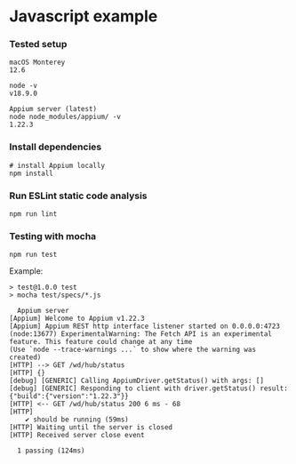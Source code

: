 # Javascript example

### Tested setup

```
macOS Monterey
12.6
```
```
node -v
v18.9.0
```
```
Appium server (latest)
node node_modules/appium/ -v
1.22.3
```

### Install dependencies

```
# install Appium locally
npm install
```

### Run ESLint static code analysis

```
npm run lint
```

### Testing with mocha

```
npm run test
```
Example:
```
> test@1.0.0 test
> mocha test/specs/*.js

  Appium server
[Appium] Welcome to Appium v1.22.3
[Appium] Appium REST http interface listener started on 0.0.0.0:4723
(node:13677) ExperimentalWarning: The Fetch API is an experimental feature. This feature could change at any time
(Use `node --trace-warnings ...` to show where the warning was created)
[HTTP] --> GET /wd/hub/status
[HTTP] {}
[debug] [GENERIC] Calling AppiumDriver.getStatus() with args: []
[debug] [GENERIC] Responding to client with driver.getStatus() result: {"build":{"version":"1.22.3"}}
[HTTP] <-- GET /wd/hub/status 200 6 ms - 68
[HTTP]
    ✔ should be running (59ms)
[HTTP] Waiting until the server is closed
[HTTP] Received server close event

  1 passing (124ms)
```
